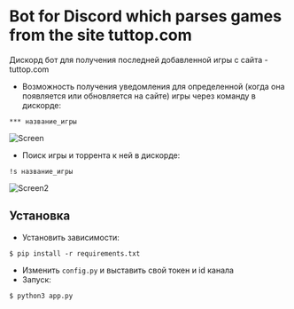 # Bot for Discord which parses games from the site tuttop.com

Дискорд бот для получения последней добавленной игры с сайта - tuttop.com
+ Возможность получения уведомления для опредeленной (когда она появляется или обновляется на сайте) игры через команду в дискорде:
```
*** название_игры
```
![Screen](https://files.catbox.moe/ig26c8.PNG)
+ Поиск игры и торрента к ней в дискорде:
```
!s название_игры
```
![Screen2](https://files.catbox.moe/08mme3.PNG)

## Установка
+ Установить зависимости:
```
$ pip install -r requirements.txt
```
+ Изменить ```config.py``` и выставить свой токен и id канала
+ Запуск:
```
$ python3 app.py
```
